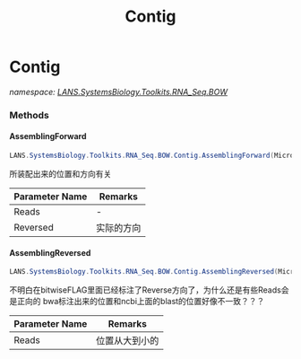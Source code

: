 ﻿---
title: Contig
---

# Contig
_namespace: [LANS.SystemsBiology.Toolkits.RNA_Seq.BOW](N-LANS.SystemsBiology.Toolkits.RNA_Seq.BOW.html)_





### Methods

#### AssemblingForward
```csharp
LANS.SystemsBiology.Toolkits.RNA_Seq.BOW.Contig.AssemblingForward(Microsoft.VisualBasic.List{LANS.SystemsBiology.Toolkits.RNA_Seq.BOW.DocumentFormat.SAM.DocumentElements.AlignmentReads},System.Boolean)
```
所装配出来的位置和方向有关

|Parameter Name|Remarks|
|--------------|-------|
|Reads|-|
|Reversed|实际的方向|


#### AssemblingReversed
```csharp
LANS.SystemsBiology.Toolkits.RNA_Seq.BOW.Contig.AssemblingReversed(Microsoft.VisualBasic.List{LANS.SystemsBiology.Toolkits.RNA_Seq.BOW.DocumentFormat.SAM.DocumentElements.AlignmentReads},System.Boolean)
```
不明白在bitwiseFLAG里面已经标注了Reverse方向了，为什么还是有些Reads会是正向的
 bwa标注出来的位置和ncbi上面的blast的位置好像不一致？？？

|Parameter Name|Remarks|
|--------------|-------|
|Reads|位置从大到小的|



